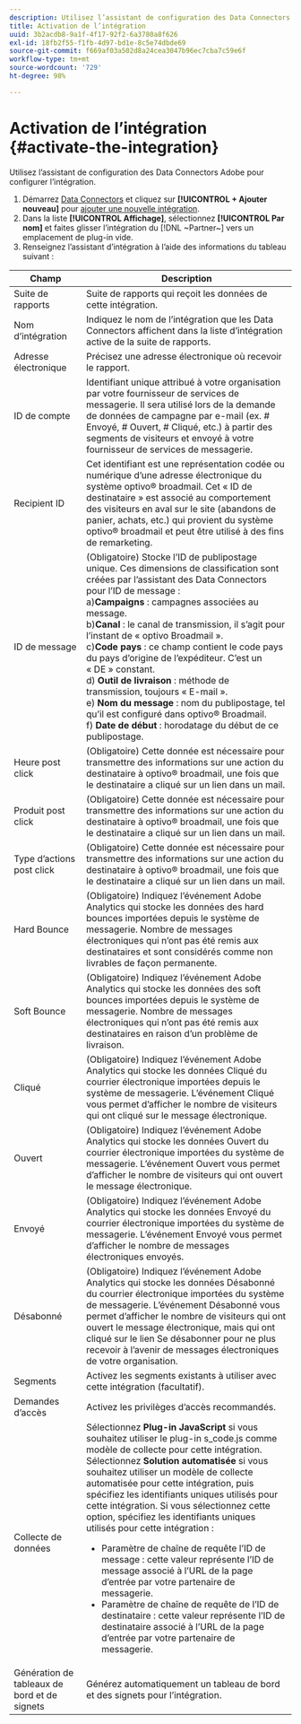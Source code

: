 ```yaml
---
description: Utilisez l’assistant de configuration des Data Connectors Adobe pour configurer l’intégration.
title: Activation de l’intégration
uuid: 3b2acdb8-9a1f-4f17-92f2-6a3780a8f626
exl-id: 18fb2f55-f1fb-4d97-bd1e-8c5e74dbde69
source-git-commit: f669af03a502d8a24cea3047b96ec7cba7c59e6f
workflow-type: tm+mt
source-wordcount: '729'
ht-degree: 98%

---
```


# Activation de l’intégration {#activate-the-integration}

Utilisez l’assistant de configuration des Data Connectors Adobe pour configurer l’intégration.

1. Démarrez [Data Connectors](https://experienceleague.adobe.com/docs/analytics/import/dataconnectors/getting-started-data-connectors.html) et cliquez sur **[!UICONTROL + Ajouter nouveau]** pour [ajouter une nouvelle intégration](https://experienceleague.adobe.com/docs/analytics/import/dataconnectors/getting-started-data-connectors.html).
1. Dans la liste **[!UICONTROL Affichage]**, sélectionnez **[!UICONTROL Par nom]** et faites glisser l’intégration du [!DNL ~Partner~] vers un emplacement de plug-in vide.
1. Renseignez l’assistant d’intégration à l’aide des informations du tableau suivant :

| Champ | Description |
|--- |--- |
| Suite de rapports | Suite de rapports qui reçoit les données de cette intégration. |
| Nom d’intégration | Indiquez le nom de l’intégration que les Data Connectors affichent dans la liste d’intégration active de la suite de rapports. |
| Adresse électronique | Précisez une adresse électronique où recevoir le rapport. |
| ID de compte | Identifiant unique attribué à votre organisation par votre fournisseur de services de messagerie. Il sera utilisé lors de la demande de données de campagne par e-mail (ex. # Envoyé, # Ouvert, # Cliqué, etc.) à partir des segments de visiteurs et envoyé à votre fournisseur de services de messagerie. |
| Recipient ID | Cet identifiant est une représentation codée ou numérique d’une adresse électronique du système optivo® broadmail. Cet « ID de destinataire » est associé au comportement des visiteurs en aval sur le site (abandons de panier, achats, etc.) qui provient du système optivo® broadmail et peut être utilisé à des fins de remarketing. |
| ID de message | (Obligatoire) Stocke l’ID de publipostage unique. Ces dimensions de classification sont créées par l’assistant des Data Connectors pour l’ID de message : <br>a)**Campaigns** : campagnes associées au message. <br>b)**Canal** : le canal de transmission, il s’agit pour l’instant de « optivo Broadmail ». <br>c)**Code pays** : ce champ contient le code pays du pays d’origine de l’expéditeur. C’est un « DE » constant. <br>d) **Outil de livraison** : méthode de transmission, toujours « E-mail ».<br> e) **Nom du message** : nom du publipostage, tel qu’il est configuré dans optivo® Broadmail. <br>f) **Date de début** : horodatage du début de ce publipostage. |
| Heure post click | (Obligatoire) Cette donnée est nécessaire pour transmettre des informations sur une action du destinataire à optivo® broadmail, une fois que le destinataire a cliqué sur un lien dans un mail. |
| Produit post click | (Obligatoire) Cette donnée est nécessaire pour transmettre des informations sur une action du destinataire à optivo® broadmail, une fois que le destinataire a cliqué sur un lien dans un mail. |
| Type d’actions post click | (Obligatoire) Cette donnée est nécessaire pour transmettre des informations sur une action du destinataire à optivo® broadmail, une fois que le destinataire a cliqué sur un lien dans un mail. |
| Hard Bounce | (Obligatoire) Indiquez l’événement Adobe Analytics qui stocke les données des hard bounces importées depuis le système de messagerie. Nombre de messages électroniques qui n’ont pas été remis aux destinataires et sont considérés comme non livrables de façon permanente. |
| Soft Bounce | (Obligatoire) Indiquez l’événement Adobe Analytics qui stocke les données des soft bounces importées depuis le système de messagerie. Nombre de messages électroniques qui n’ont pas été remis aux destinataires en raison d’un problème de livraison. |
| Cliqué | (Obligatoire) Indiquez l’événement Adobe Analytics qui stocke les données Cliqué du courrier électronique importées depuis le système de messagerie. L’événement Cliqué vous permet d’afficher le nombre de visiteurs qui ont cliqué sur le message électronique. |
| Ouvert | (Obligatoire) Indiquez l’événement Adobe Analytics qui stocke les données Ouvert du courrier électronique importées du système de messagerie. L’événement Ouvert vous permet d’afficher le nombre de visiteurs qui ont ouvert le message électronique. |
| Envoyé | (Obligatoire) Indiquez l’événement Adobe Analytics qui stocke les données Envoyé du courrier électronique importées du système de messagerie. L’événement Envoyé vous permet d’afficher le nombre de messages électroniques envoyés. |
| Désabonné | (Obligatoire) Indiquez l’événement Adobe Analytics qui stocke les données Désabonné du courrier électronique importées du système de messagerie. L’événement Désabonné vous permet d’afficher le nombre de visiteurs qui ont ouvert le message électronique, mais qui ont cliqué sur le lien Se désabonner pour ne plus recevoir à l’avenir de messages électroniques de votre organisation. |
| Segments | Activez les segments existants à utiliser avec cette intégration (facultatif). |
| Demandes d’accès | Activez les privilèges d’accès recommandés. |
| Collecte de données | Sélectionnez **Plug-in JavaScript** si vous souhaitez utiliser le plug-in s_code.js comme modèle de collecte pour cette intégration. Sélectionnez **Solution automatisée** si vous souhaitez utiliser un modèle de collecte automatisée pour cette intégration, puis spécifiez les identifiants uniques utilisés pour cette intégration. Si vous sélectionnez cette option, spécifiez les identifiants uniques utilisés pour cette intégration :<ul><li>Paramètre de chaîne de requête l’ID de message : cette valeur représente l’ID de message associé à l’URL de la page d’entrée par votre partenaire de messagerie.</li><li>Paramètre de chaîne de requête de l’ID de destinataire : cette valeur représente l’ID de destinataire associé à l’URL de la page d’entrée par votre partenaire de messagerie.</li></ul> |
| Génération de tableaux de bord et de signets | Générez automatiquement un tableau de bord et des signets pour l’intégration. |
